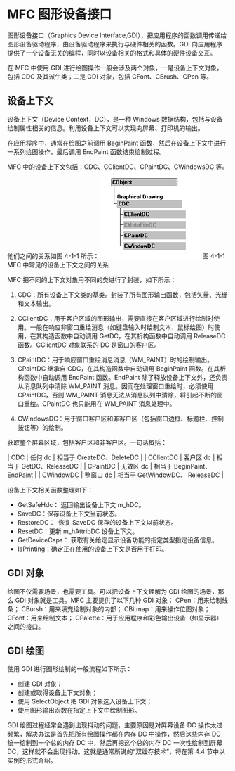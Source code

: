# MFC 图形设备接口

图形设备接口（Graphics Device Interface,GDI），把应用程序的函数调用传递给图形设备驱动程序，由设备驱动程序来执行与硬件相关的函数。GDI 向应用程序提供了一个设备无关的编程，同时以设备相关的格式和具体的硬件设备交互。

在 MFC 中使用 GDI 进行绘图操作一般会涉及两个对象，一是设备上下文对象，包括 CDC 及其派生类；二是 GDI 对象，包括 CFont、CBrush、CPen 等。

## 设备上下文

设备上下文（Device Context，DC），是一种 Windows 数据结构，包括与设备绘制属性相关的信息。利用设备上下文可以实现向屏幕、打印机的输出。

在应用程序中，通常在绘图之前调用 BeginPaint 函数，然后在设备上下文中进行一系列绘图操作，最后调用 EndPaint 函数结束绘制过程。

MFC 中的设备上下文包括：CDC、CClientDC、CPaintDC、CWindowsDC 等。他们之间的关系如图 4-1-1 所示：
![](img/7a5443f98e6bb0cb71602bd83cecaf3f.jpg)
图 4-1-1 MFC 中常见的设备上下文之间的关系

MFC 把不同的上下文对象用不同的类进行了封装，如下所示：
1) CDC：所有设备上下文类的基类。封装了所有图形输出函数，包括矢量、光栅和文本输出。

2) CClientDC：用于客户区域的图形输出，需要直接在客户区域进行绘制时使用。一般在响应非窗口重绘消息（如键盘输入时绘制文本、鼠标绘图）时使用，在其构造函数中自动调用 GetDC，在其析构函数中自动调用 ReleaseDC 函数。CClientDC 对象联系的 DC 是窗口的客户区。

3) CPaintDC：用于响应窗口重绘消息消息（WM_PAINT）时的绘制输出。CPaintDC 继承自 CDC，在其构造函数中自动调用 BeginPaint 函数。在其析构函数中自动调用 EndPaint 函数。EndPaint 除了释放设备上下文外，还负责从消息队列中清除 WM_PAINT 消息。因而在处理窗口重绘时，必须使用 CPaintDC，否则 WM_PAINT 消息无法从消息队列中清除，将引起不断的窗口重绘。CPaintDC 也只能用在 WM_PAINT 消息处理中。

4) CWindowsDC：用于窗口客户区和非客户区（包括窗口边框、标题栏、控制按钮等）的绘制。

获取整个屏幕区域，包括客户区和非客户区。一句话概括：

| CDC | 任何 dc | 相当于 CreateDC、DeleteDC |
| CClientDC | 客户区 dc | 相当于 GetDC、ReleaseDC |
| CPaintDC | 无效区 dc | 相当于 BeginPaint、EndPaint |
| CWindowDC | 整窗口 dc | 相当于 GetWindowDC、 ReleaseDC |

设备上下文相关函数整理如下：

*   GetSafeHdc： 返回输出设备上下文 m_hDC。
*   SaveDC：保存设备上下文当前状态。
*   RestoreDC：  恢复 SaveDC 保存的设备上下文以前状态。
*   ResetDC：更新 m_hAttribDC 设备上下文。
*   GetDeviceCaps： 获取有关给定显示设备功能的指定类型指定设备信息。
*   IsPrinting：确定正在使用的设备上下文是否用于打印。

## GDI 对象

绘图不仅需要场景，也需要工具。可以把设备上下文理解为 GDI 绘图的场景，那么 GDI 对象就是工具。MFC 主要提供了以下几种 GDI 对象：
CPen：用来绘制线条；
CBursh：用来填充绘制对象的内部；
CBitmap：用来操作位图对象；
CFont：用来绘制文本；
CPalette：用于应用程序和彩色输出设备（如显示器）之间的接口。

## GDI 绘图

使用 GDI 进行图形绘制的一般流程如下所示：

*   创建 GDI 对象；
*   创建或取得设备上下文对象；
*   使用 SelectObject 把 GDI 对象选入设备上下文；
*   使用图形输出函数在指定上下文中绘制图形。

GDI 绘图过程经常会遇到出现抖动的问题，主要原因是对屏幕设备 DC 操作太过频繁，解决办法是首先把所有绘图操作都在内存 DC 中操作，然后这些内存 DC 统一绘制到一个总的内存 DC 中，然后再把这个总的内存 DC 一次性绘制到屏幕 DC，这样就不会出现抖动。这就是通常所说的“双缓存技术”，将在第 4.4 节中以实例的形式介绍。